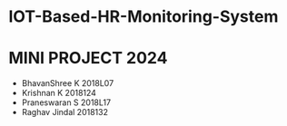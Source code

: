 # IOT-Based-HR-Monitoring-System
# MINI PROJECT 2024
- BhavanShree K 2018L07
- Krishnan K 2018124
- Praneswaran S 2018L17
- Raghav Jindal 2018132 
